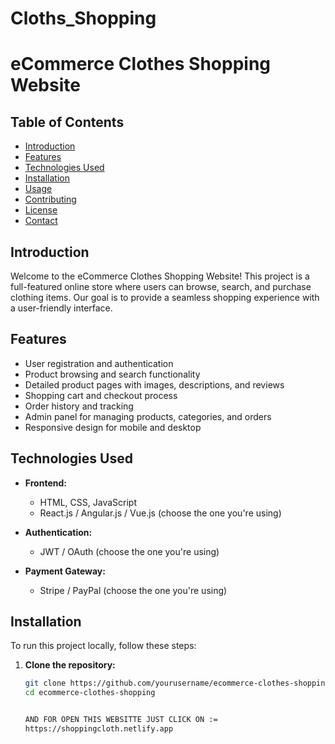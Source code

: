 # Cloths_Shopping
# eCommerce Clothes Shopping Website

## Table of Contents
- [Introduction](#introduction)
- [Features](#features)
- [Technologies Used](#technologies-used)
- [Installation](#installation)
- [Usage](#usage)
- [Contributing](#contributing)
- [License](#license)
- [Contact](#contact)

## Introduction
Welcome to the eCommerce Clothes Shopping Website! This project is a full-featured online store where users can browse, search, and purchase clothing items. Our goal is to provide a seamless shopping experience with a user-friendly interface.

## Features
- User registration and authentication
- Product browsing and search functionality
- Detailed product pages with images, descriptions, and reviews
- Shopping cart and checkout process
- Order history and tracking
- Admin panel for managing products, categories, and orders
- Responsive design for mobile and desktop

## Technologies Used
- **Frontend:**
  - HTML, CSS, JavaScript
  - React.js / Angular.js / Vue.js (choose the one you're using)

- **Authentication:**
  - JWT / OAuth (choose the one you're using)
- **Payment Gateway:**
  - Stripe / PayPal (choose the one you're using)

## Installation
To run this project locally, follow these steps:

1. **Clone the repository:**
   ```bash
   git clone https://github.com/yourusername/ecommerce-clothes-shopping.git
   cd ecommerce-clothes-shopping


   AND FOR OPEN THIS WEBSITTE JUST CLICK ON :=
   https://shoppingcloth.netlify.app
